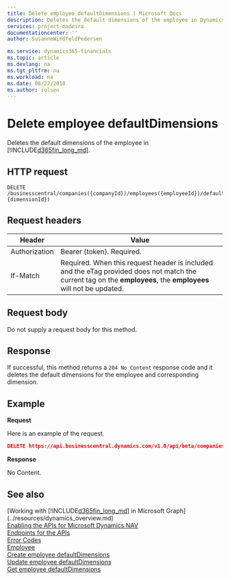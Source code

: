 ```yaml
---
title: Delete employee defaultDimensions | Microsoft Docs
description: Deletes the default dimensions of the employee in Dynamics 365 Business Central.
services: project-madeira
documentationcenter: ''
author: SusanneWindfeldPedersen

ms.service: dynamics365-financials
ms.topic: article
ms.devlang: na
ms.tgt_pltfrm: na
ms.workload: na
ms.date: 08/22/2018
ms.author: solsen
---
```


# Delete employee defaultDimensions
Deletes the default dimensions of the employee in [!INCLUDE[d365fin_long_md](../../includes/d365fin_long_md.md)].

## HTTP request
```
DELETE /businesscentral/companies({companyId})/employees({employeeId})/defaultDimensions({employeeId},{dimensionId})
```

## Request headers
|Header         |Value                     |
|---------------|--------------------------|
|Authorization  |Bearer {token}. Required. |
|If-Match       |Required. When this request header is included and the eTag provided does not match the current tag on the **employees**, the **employees** will not be updated. |

## Request body
Do not supply a request body for this method.

## Response
If successful, this method returns a ```204 No Content``` response code and it deletes the default dimensions for the employee and corresponding dimension.

## Example

**Request**

Here is an example of the request.

```json
DELETE https://api.businesscentral.dynamics.com/v1.0/api/beta/companies({companyId})/employees({employeeId})/defaultDimensions({employeeId},{dimensionId})
```

**Response** 

No Content.

## See also
[Working with [!INCLUDE[d365fin_long_md](../../includes/d365fin_long_md.md)] in Microsoft Graph](../resources/dynamics_overview.md)  
[Enabling the APIs for Microsoft Dynamics NAV](../../enabling-apis-for-dynamics-nav.md)  
[Endpoints for the APIs](../../endpoints-apis-for-dynamics.md)  
[Error Codes](../dynamics_error_codes.md)  
[Employee](../resources/dynamics_employee.md)  
[Create employee defaultDimensions](dynamics_employee_create_defaultdimensions.md)  
[Update employee defaultDimensions](dynamics_employee_update_defaultdimensions.md)  
[Get employee defaultDimensions](dynamics_employee_get_defaultdimensions.md)  
